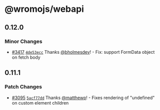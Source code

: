 # @wromojs/webapi

## 0.12.0

### Minor Changes

- [#3417](https://github.com/withwromo/wromo/pull/3417) [`4de53ecc`](https://github.com/withwromo/wromo/commit/4de53eccef346bed843b491b7ab93987d7d85655) Thanks [@bholmesdev](https://github.com/bholmesdev)! - Fix: support FormData object on fetch body

## 0.11.1

### Patch Changes

- [#3095](https://github.com/withwromo/wromo/pull/3095) [`5acf77dd`](https://github.com/withwromo/wromo/commit/5acf77dd22be95e33ff838383a2c1790f484e380) Thanks [@matthewp](https://github.com/matthewp)! - Fixes rendering of "undefined" on custom element children
